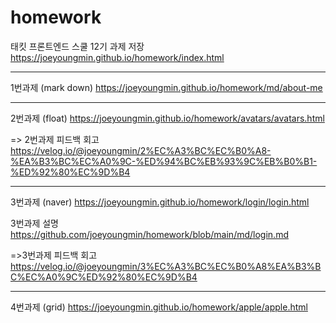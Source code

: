 # homework
태킷 프론트엔드 스쿨 12기 과제 저장 https://joeyoungmin.github.io/homework/index.html

---

1번과제 (mark down) https://joeyoungmin.github.io/homework/md/about-me

---

2번과제 (float) https://joeyoungmin.github.io/homework/avatars/avatars.html

=> 2번과제 피드백 회고 https://velog.io/@joeyoungmin/2%EC%A3%BC%EC%B0%A8-%EA%B3%BC%EC%A0%9C-%ED%94%BC%EB%93%9C%EB%B0%B1-%ED%92%80%EC%9D%B4

---

3번과제 (naver) https://joeyoungmin.github.io/homework/login/login.html

3번과제 설명 https://github.com/joeyoungmin/homework/blob/main/md/login.md

=>3번과제 피드백 회고 https://velog.io/@joeyoungmin/3%EC%A3%BC%EC%B0%A8%EA%B3%BC%EC%A0%9C%ED%92%80%EC%9D%B4



---

4번과제 (grid) https://joeyoungmin.github.io/homework/apple/apple.html